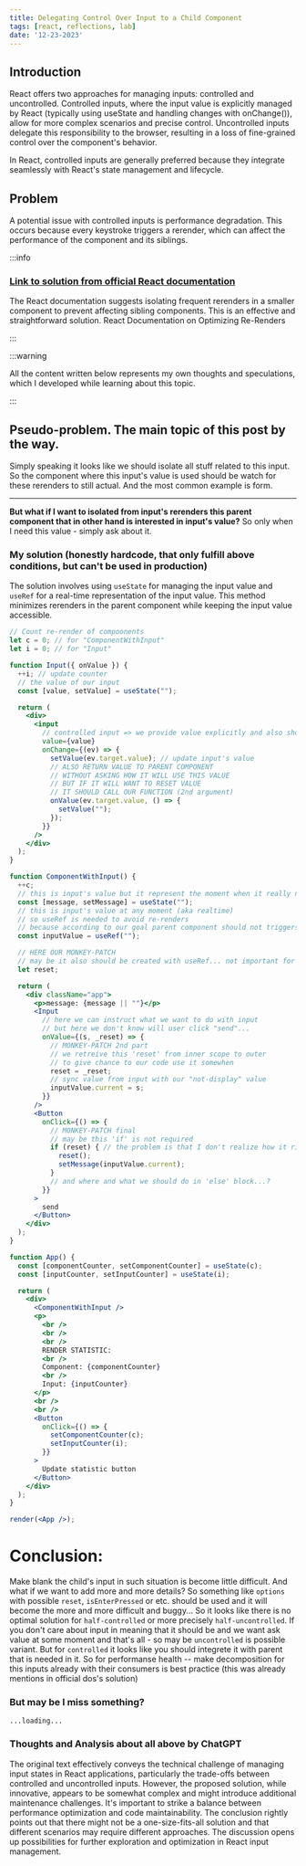 ```yaml
---
title: Delegating Control Over Input to a Child Component
tags: [react, reflections, lab]
date: '12-23-2023'
---
```


## Introduction

React offers two approaches for managing inputs: controlled and uncontrolled.
Controlled inputs, where the input value is explicitly managed by React
(typically using useState and handling changes with onChange()), allow for more
complex scenarios and precise control. Uncontrolled inputs delegate this
responsibility to the browser, resulting in a loss of fine-grained control over
the component's behavior.

In React, controlled inputs are generally preferred because they integrate
seamlessly with React's state management and lifecycle.

## Problem

A potential issue with controlled inputs is performance degradation. This occurs
because every keystroke triggers a rerender, which can affect the performance of
the component and its siblings.

<!-- truncate -->

:::info

### [Link to solution from official React documentation](https://react.dev/reference/react-dom/components/input#optimizing-re-rendering-on-every-keystroke)

The React documentation suggests isolating frequent rerenders in a smaller
component to prevent affecting sibling components. This is an effective and
straightforward solution. React Documentation on Optimizing Re-Renders

:::

:::warning

All the content written below represents my own thoughts and speculations, which
I developed while learning about this topic.

:::

## Pseudo-problem. The main topic of this post by the way.

Simply speaking it looks like we should isolate all stuff related to this input.
So the component where this input's value is used should be watch for these
rerenders to still actual. And the most common example is form.

---

**But what if I want to isolated from input's rerenders this parent component
that in other hand is interested in input's value?** So only when I need this
value - simply ask about it.

### My solution (honestly hardcode, that only fulfill above conditions, but can't be used in production)

The solution involves using `useState` for managing the input value and `useRef`
for a real-time representation of the input value. This method minimizes
rerenders in the parent component while keeping the input value accessible.

```jsx live noInline
// Count re-render of compoonents
let c = 0; // for "ComponentWithInput"
let i = 0; // for "Input"

function Input({ onValue }) {
  ++i; // update counter
  // the value of our input
  const [value, setValue] = useState("");

  return (
    <div>
      <input
        // controlled input => we provide value explicitly and also should updated it
        value={value}
        onChange={(ev) => {
          setValue(ev.target.value); // update input's value
          // ALSO RETURN VALUE TO PARENT COMPONENT
          // WITHOUT ASKING HOW IT WILL USE THIS VALUE
          // BUT IF IT WILL WANT TO RESET VALUE
          // IT SHOULD CALL OUR FUNCTION (2nd argument)
          onValue(ev.target.value, () => {
            setValue("");
          });
        }}
      />
    </div>
  );
}

function ComponentWithInput() {
  ++c;
  // this is input's value but it represent the moment when it really needed (completed)
  const [message, setMessage] = useState("");
  // this is input's value at any moment (aka realtime)
  // so useRef is needed to avoid re-renders
  // because according to our goal parent component should not triggers on every 'onChange'
  const inputValue = useRef("");

  // HERE OUR MONKEY-PATCH
  // may be it also should be created with useRef... not important for now
  let reset;

  return (
    <div className="app">
      <p>message: {message || ""}</p>
      <Input
        // here we can instruct what we want to do with input
        // but here we don't know will user click "send"...
        onValue={(s, _reset) => {
          // MONKEY-PATCH 2nd part
          // we retreive this 'reset' from inner scope to outer
          // to give chance to our code use it somewhen
          reset = _reset;
          // sync value from input with our "not-display" value
          inputValue.current = s;
        }}
      />
      <Button
        onClick={() => {
          // MONKEY-PATCH final
          // may be this 'if' is not required
          if (reset) { // the problem is that I don't realize how it risky or now... is there chance that 'reset' is still 'undefined'...
            reset();
            setMessage(inputValue.current);
          }
          // and where and what we should do in 'else' block...?
        }}
      >
        send
      </Button>
    </div>
  );
}

function App() {
  const [componentCounter, setComponentCounter] = useState(c);
  const [inputCounter, setInputCounter] = useState(i);

  return (
    <div>
      <ComponentWithInput />
      <p>
        <br />
        <br />
        <br />
        RENDER STATISTIC:
        <br />
        Component: {componentCounter}
        <br />
        Input: {inputCounter}
      </p>
      <br />
      <br />
      <Button
        onClick={() => {
          setComponentCounter(c);
          setInputCounter(i);
        }}
      >
        Update statistic button
      </Button>
    </div>
  );
}

render(<App />);
```

# Conclusion:

Make blank the child's input in such situation is become little difficult. And
what if we want to add more and more details? So something like `options` with
possible `reset`, `isEnterPressed` or etc. should be used and it will become the
more and more difficult and buggy... So it looks like there is no optimal
solution for `half-controlled` or more precisely `half-uncontrolled`. If you
don't care about input in meaning that it should be and we want ask value at
some moment and that's all - so may be `uncontrolled` is possible variant. But
for `controlled` it looks like you should integrete it with parent that is
needed in it. So for performanse health -- make decomposition for this inputs
already with their consumers is best practice (this was already mentions in
official dos's solution)

### But may be I miss something?

`...loading...`

### Thoughts and Analysis about all above by ChatGPT

The original text effectively conveys the technical challenge of managing input
states in React applications, particularly the trade-offs between controlled and
uncontrolled inputs. However, the proposed solution, while innovative, appears
to be somewhat complex and might introduce additional maintenance challenges.
It's important to strike a balance between performance optimization and code
maintainability. The conclusion rightly points out that there might not be a
one-size-fits-all solution and that different scenarios may require different
approaches. The discussion opens up possibilities for further exploration and
optimization in React input management.
